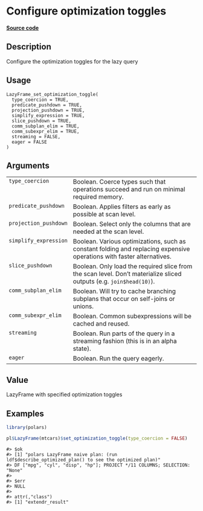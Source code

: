 
# Configure optimization toggles

[**Source code**](https://github.com/pola-rs/r-polars/tree/4c60e4ba5981c539b9639261157303d78f545b69/R/lazyframe__lazy.R#L329)

## Description

Configure the optimization toggles for the lazy query

## Usage

<pre><code class='language-R'>LazyFrame_set_optimization_toggle(
  type_coercion = TRUE,
  predicate_pushdown = TRUE,
  projection_pushdown = TRUE,
  simplify_expression = TRUE,
  slice_pushdown = TRUE,
  comm_subplan_elim = TRUE,
  comm_subexpr_elim = TRUE,
  streaming = FALSE,
  eager = FALSE
)
</code></pre>

## Arguments

<table>
<tr>
<td style="white-space: nowrap; font-family: monospace; vertical-align: top">
<code id="LazyFrame_set_optimization_toggle_:_type_coercion">type_coercion</code>
</td>
<td>
Boolean. Coerce types such that operations succeed and run on minimal
required memory.
</td>
</tr>
<tr>
<td style="white-space: nowrap; font-family: monospace; vertical-align: top">
<code id="LazyFrame_set_optimization_toggle_:_predicate_pushdown">predicate_pushdown</code>
</td>
<td>
Boolean. Applies filters as early as possible at scan level.
</td>
</tr>
<tr>
<td style="white-space: nowrap; font-family: monospace; vertical-align: top">
<code id="LazyFrame_set_optimization_toggle_:_projection_pushdown">projection_pushdown</code>
</td>
<td>
Boolean. Select only the columns that are needed at the scan level.
</td>
</tr>
<tr>
<td style="white-space: nowrap; font-family: monospace; vertical-align: top">
<code id="LazyFrame_set_optimization_toggle_:_simplify_expression">simplify_expression</code>
</td>
<td>
Boolean. Various optimizations, such as constant folding and replacing
expensive operations with faster alternatives.
</td>
</tr>
<tr>
<td style="white-space: nowrap; font-family: monospace; vertical-align: top">
<code id="LazyFrame_set_optimization_toggle_:_slice_pushdown">slice_pushdown</code>
</td>
<td>
Boolean. Only load the required slice from the scan level. Don’t
materialize sliced outputs (e.g. <code>join$head(10)</code>).
</td>
</tr>
<tr>
<td style="white-space: nowrap; font-family: monospace; vertical-align: top">
<code id="LazyFrame_set_optimization_toggle_:_comm_subplan_elim">comm_subplan_elim</code>
</td>
<td>
Boolean. Will try to cache branching subplans that occur on self-joins
or unions.
</td>
</tr>
<tr>
<td style="white-space: nowrap; font-family: monospace; vertical-align: top">
<code id="LazyFrame_set_optimization_toggle_:_comm_subexpr_elim">comm_subexpr_elim</code>
</td>
<td>
Boolean. Common subexpressions will be cached and reused.
</td>
</tr>
<tr>
<td style="white-space: nowrap; font-family: monospace; vertical-align: top">
<code id="LazyFrame_set_optimization_toggle_:_streaming">streaming</code>
</td>
<td>
Boolean. Run parts of the query in a streaming fashion (this is in an
alpha state).
</td>
</tr>
<tr>
<td style="white-space: nowrap; font-family: monospace; vertical-align: top">
<code id="LazyFrame_set_optimization_toggle_:_eager">eager</code>
</td>
<td>
Boolean. Run the query eagerly.
</td>
</tr>
</table>

## Value

LazyFrame with specified optimization toggles

## Examples

``` r
library(polars)

pl$LazyFrame(mtcars)$set_optimization_toggle(type_coercion = FALSE)
```

    #> $ok
    #> [1] "polars LazyFrame naive plan: (run ldf$describe_optimized_plan() to see the optimized plan)"
    #> DF ["mpg", "cyl", "disp", "hp"]; PROJECT */11 COLUMNS; SELECTION: "None"
    #> 
    #> $err
    #> NULL
    #> 
    #> attr(,"class")
    #> [1] "extendr_result"
